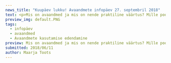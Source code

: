 ```yaml
---
news_title: "Kuupäev lukku! Avaandmete infopäev 27. septembril 2018"
text: <p>Mis on avaandmed ja mis on nende praktiline väärtus? Mille poolest erinevad avaandmed ja avalikud andmed? Kas kõik avaliku sektori andmed on avaandmed? Aga kas need peaksid olema? Ja kuidas seostuvad kõige sellega veel isikuandmed?</p> <p>Nendele ja paljudele teistele aktuaalsetele küsimustele pakub vastuseid <a href="https://www.facebook.com/events/2258219001081223/" rel="nofollow">Tallinnas 27. septembril toimuv avaandmete infopäev</a>. Ürituse kavas on ettekanded ekspertidelt, praktilised näited andmete avamisest ja kasutamisvõimalustest, inspireerivad edulood teistest riikidest ja avameelne mõttevahetus avaandmetega seotud väljakutsete teemal.</p> <p>Osalema on oodatud avaliku sektori andmevaldajad ja avaandmete kasutajad ning huvilised kõigist sektoritest ja tegevusvaldkondadest!</p> <p>Registreerumine algab peagi, seniks jälgige <a href= "https://www.facebook.com/events/2258219001081223/ " rel= "nofollow ">jälgi  lisainfot Facebookis!</a>!</p> <p>NB! Ootame ettepanekuid teemade ja küsimuste osas, mille kohta sooviksite infopäeval rohkem teada saada  –  <a href= "http://https/github.com/okestonia/opendata-issue-tracker/issues/95 " rel= "nofollow ">Esitage oma küsimus Githubi teemalõime!</a>.</p> <p><em>Avaandmete infopäev toimub projekti „Avaandmete kasutamise edendamine““ (2018-2020) raames, mida viib ellu MTÜ Open Knowledge Estonia koostöös Majandus- ja Kommunikatsiooniministeeriumiga. Projekti rahastatakse EL struktuuritoetuse toetusskeemist  "Infoühiskonna teadlikkuse tõstmine ", mida rahastab Euroopa Regionaalarengu Fond.</em></p>
preview_img: default.PNG
tags:
  - infopäev
  - avaandmed
  - Avaandmete kasutamise edendamine
preview: Mis on avaandmed ja mis on nende praktiline väärtus? Mille poolest erinevad avaandmed ja avalikud andmed? Kas kõik avaliku sektori andmed on avaandmed? Aga kas peaksid olema? Ja kuidas seostuvad selle kõigega veel isikuandmed?
submitted: 2018/06/11
author: Maarja Toots
---
```

